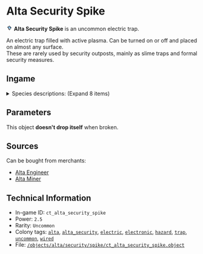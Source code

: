# Alta Security Spike

<img src="https://raw.githubusercontent.com/Ceterai/Enternia/main/objects/alta/security/spike/icon.png" alt="Alta Security Spike icon" loading="lazy" height=16px width="auto" /> **Alta Security Spike** is an uncommon electric trap.

An electric trap filled with active plasma. Can be turned on or off and placed on almost any surface.  
These are rarely used by security outposts, mainly as slime traps and formal security measures.

## Ingame

<details><summary>Species descriptions: (Expand 8 items)</summary>

- Alta: A security spike. These can sting quite a bit, better to not touch them when they're active.
- Apex: Electric traps. I'd better not touch.
- Avian: If only I could fly over these traps.
- Floran: Floran dislikess lightning machines.
- Glitch: Fearful. There appears to be enough current here to entirely fry my circuits.
- Human: Uh oh, looks dangerous.
- Hylotl: Similar devices are used defensively beneath the ocean. The Hylotl build moats of electricity currents as intruder deterrents.
- Novakid: I don't fancy getting a nasty jolt. Better steer clear.

</details>

## Parameters

This object **doesn't drop itself** when broken.

## Sources

Can be bought from merchants:

- [Alta Engineer](https://ceterai.github.io/MyEnternia/Wiki/AltaEngineer)
- [Alta Miner](https://ceterai.github.io/MyEnternia/Wiki/AltaMiner)

## Technical Information

- In-game ID: `ct_alta_security_spike`
- Power: `2.5`
- Rarity: `Uncommon`
- Colony tags: [`alta`](https://ceterai.github.io/MyEnternia/Wiki/Tags/Alta), [`alta_security`](https://ceterai.github.io/MyEnternia/Wiki/Tags/AltaSecurity), [`electric`](https://ceterai.github.io/MyEnternia/Wiki/Tags/Electric), [`electronic`](https://ceterai.github.io/MyEnternia/Wiki/Tags/Electronic), [`hazard`](https://ceterai.github.io/MyEnternia/Wiki/Tags/Hazard), [`trap`](https://ceterai.github.io/MyEnternia/Wiki/Tags/Trap), [`uncommon`](https://ceterai.github.io/MyEnternia/Wiki/Tags/Uncommon), [`wired`](https://ceterai.github.io/MyEnternia/Wiki/Tags/Wired)
- File: [`/objects/alta/security/spike/ct_alta_security_spike.object`](https://github.com/Ceterai/Enternia/blob/main/objects/alta/security/spike/ct_alta_security_spike.object)
